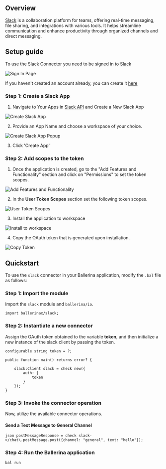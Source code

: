 ## Overview

[Slack](https://slack.com/) is a collaboration platform for teams, offering real-time messaging, file sharing, and integrations with various tools. It helps streamline communication and enhance productivity through organized channels and direct messaging.

## Setup guide

To use the Slack Connector you need to be signed in to [Slack](https://slack.com/)

![Sign In Page](https://raw.githubusercontent.com/ballerina-platform/module-ballerinax-slack/master/docs/setup/resources/sign-in.png)

If you haven't created an account already, you can create it [here](https://slack.com/get-started#/createnew)


### Step 1: Create a Slack App 

1. Navigate to Your Apps in [Slack API](https://api.slack.com/) and Create a New Slack App

![Create Slack App](https://raw.githubusercontent.com/ballerina-platform/module-ballerinax-slack/master/docs/setup/resources/create-slack-app.png)

2. Provide an App Name and choose a workspace of your choice.

![Create Slack App Popup](https://raw.githubusercontent.com/ballerina-platform/module-ballerinax-slack/master/docs/setup/resources/create-slack-app-2.png)

3. Click 'Create App'

### Step 2: Add scopes to the token 

1. Once the application is created, go to the "Add Features and Functionality" section and click on "Permissions" to set the token scopes.

![Add Features and Functionality](https://raw.githubusercontent.com/ballerina-platform/module-ballerinax-slack/master/docs/setup/resources/add-features.png)

2. In the **User Token Scopes** section set the following token scopes.

![User Token Scopes](https://raw.githubusercontent.com/ballerina-platform/module-ballerinax-slack/master/docs/setup/resources/token-permissions.png)

3. Install the application to workspace

![Install to workspace ](https://raw.githubusercontent.com/ballerina-platform/module-ballerinax-slack/master/docs/setup/resources/install-workspace.jpg)

4. Copy the OAuth token that is generated upon installation.

![Copy Token](https://raw.githubusercontent.com/ballerina-platform/module-ballerinax-slack/master/docs/setup/resources/copy-token.jpg)


## Quickstart

To use the `slack` connector in your Ballerina application, modify the `.bal` file as follows:

### Step 1: Import the module

Import the `slack` module and `ballerina/io`.

```ballerina
import ballerinax/slack;
```

### Step 2: Instantiate a new connector

Assign the OAuth token obtained to the variable **token**, and then initialize a new instance of the slack client by passing the token.

```ballerina
configurable string token = ?;

public function main() returns error? {

    slack:Client slack = check new({
        auth: {
            token
        }
    });
}
```

### Step 3: Invoke the connector operation

Now, utilize the available connector operations.

#### Send a Text Message to General Channel

```ballerina
json postMessageResponse = check slack->/chat\.postMessage.post({channel: "general", text: "hello"});
```

### Step 4: Run the Ballerina application

```bash
bal run
```
